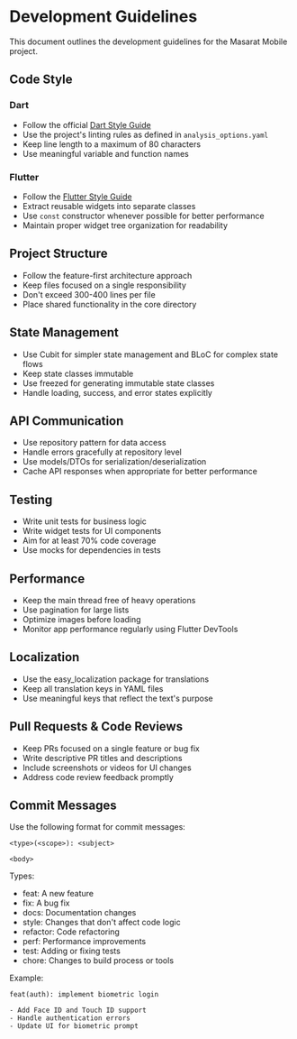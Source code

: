 # Development Guidelines

This document outlines the development guidelines for the Masarat Mobile project.

## Code Style

### Dart

- Follow the official [Dart Style Guide](https://dart.dev/guides/language/effective-dart/style)
- Use the project's linting rules as defined in `analysis_options.yaml`
- Keep line length to a maximum of 80 characters
- Use meaningful variable and function names

### Flutter

- Follow the [Flutter Style Guide](https://flutter.dev/docs/development/tools/formatting)
- Extract reusable widgets into separate classes
- Use `const` constructor whenever possible for better performance
- Maintain proper widget tree organization for readability

## Project Structure

- Follow the feature-first architecture approach
- Keep files focused on a single responsibility
- Don't exceed 300-400 lines per file
- Place shared functionality in the core directory

## State Management

- Use Cubit for simpler state management and BLoC for complex state flows
- Keep state classes immutable
- Use freezed for generating immutable state classes
- Handle loading, success, and error states explicitly

## API Communication

- Use repository pattern for data access
- Handle errors gracefully at repository level
- Use models/DTOs for serialization/deserialization
- Cache API responses when appropriate for better performance

## Testing

- Write unit tests for business logic
- Write widget tests for UI components
- Aim for at least 70% code coverage
- Use mocks for dependencies in tests

## Performance

- Keep the main thread free of heavy operations
- Use pagination for large lists
- Optimize images before loading
- Monitor app performance regularly using Flutter DevTools

## Localization

- Use the easy_localization package for translations
- Keep all translation keys in YAML files
- Use meaningful keys that reflect the text's purpose

## Pull Requests & Code Reviews

- Keep PRs focused on a single feature or bug fix
- Write descriptive PR titles and descriptions
- Include screenshots or videos for UI changes
- Address code review feedback promptly

## Commit Messages

Use the following format for commit messages:

```
<type>(<scope>): <subject>

<body>
```

Types:
- feat: A new feature
- fix: A bug fix
- docs: Documentation changes
- style: Changes that don't affect code logic
- refactor: Code refactoring
- perf: Performance improvements
- test: Adding or fixing tests
- chore: Changes to build process or tools

Example:
```
feat(auth): implement biometric login

- Add Face ID and Touch ID support
- Handle authentication errors
- Update UI for biometric prompt
```
